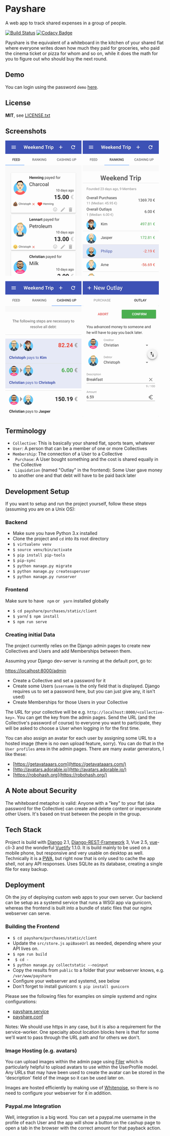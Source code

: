 # Payshare

A web app to track shared expenses in a group of people.

[![Build Status](https://travis-ci.com/cb109/payshare.svg?branch=develop)](https://travis-ci.com/cb109/payshare)
[![Codacy Badge](https://api.codacy.com/project/badge/Grade/6a111b89f4464f3bb5eb69f08fad568e)](https://www.codacy.com/manual/cb109/payshare?utm_source=github.com&amp;utm_medium=referral&amp;utm_content=cb109/payshare&amp;utm_campaign=Badge_Grade)

Payshare is the equivalent of a whiteboard in the kitchen of your shared flat where everyone writes down how much they paid for groceries, who paid the cinema ticket or pizza for whom and so on, while it does the math for you to figure out who should buy the next round.

## Demo

You can login using the password `demo` [here](https://payshare.cbuelter.de/28d7c6ad-9548-45d6-b023-b8e3b0950a44).

## License

**MIT**, see [LICENSE.txt](LICENSE.txt)

## Screenshots

![](docs/transfers.png) ![](docs/ranking.png)

![](docs/cashup.png) ![](docs/newoutlay.png)

## Terminology

- `Collective`: This is basically your shared flat, sports team, whatever
- `User`: A person that can be a member of one or more Collectives
- `Membership`: The connection of a User to a Collective
- ` Purchase`: A User bought something and the cost is shared equally in the Collective
- ` Liquidation` (named "Outlay" in the frontend): Some User gave money to another one and that debt will have to be paid back later

## Development Setup

If you want to setup and run the project yourself, follow these steps (assuming you are on a Unix OS):

### Backend

- Make sure you have Python 3.x installed
- Clone the project and `cd` into its root directory
- `$ virtualenv venv`
- `$ source venv/bin/activate`
- `$ pip install pip-tools`
- `$ pip-sync`
- `$ python manage.py migrate`
- `$ python manage.py createsuperuser`
- `$ python manage.py runserver`

### Frontend

Make sure to have ` npm` or ` yarn` installed globally

- `$ cd payshare/purchases/static/client`
- `$ yarn`/ `$ npm install`
- `$ npm run serve`

### Creating initial Data

The project currently relies on the Django admin pages to create new Collectives and Users and add  Memberships between them.

Assuming your Django dev-server is running at the default port, go to:

[https://localhost:8000/admin](https://localhost:8000/admin)

- Create a Collective and set a password for it
- Create some Users (`username` is the only field that is displayed. Django requires us to set a password here, but you can just give any, it isn't used)
- Create Memberships for those Users in your Collective

The URL for your collective will be e.g. `http://localhost:8000/<collective-key>`. You can get the key from the admin pages. Send the URL (and the Collective's password of course) to everyone you want to participate, they will be asked to choose a User when logging in for the first time.

You can also assign an avatar for each user by assigning some URL to a hosted image (there is no own upload feature, sorry). You can do that in the ` User profiles` area in the admin pages. There are many avatar generators, I like these:

- [https://getavataaars.com](https://getavataaars.com/)
- [http://avatars.adorable.io](http://avatars.adorable.io/)
- [https://robohash.org](https://robohash.org/)

## A Note about Security

The whiteboard metaphor is valid: Anyone with a "key" to your flat (aka password for the Collective) can create and delete content or impersonate other Users. It's based on trust between the people in the group.

## Tech Stack

Project is build with [Django](https://www.djangoproject.com/) 2.1, [Django-REST-Framework](http://www.django-rest-framework.org/) 3, Vue 2.5, [vue](https://vuejs.org/)-cli-3 and the wonderful [Vuetify](https://vuetifyjs.com/en/) 1.1.0. It is build mainly to be used on a mobile phone, but responsive and very usable on desktop as well. Technically it is a [PWA](https://developers.google.com/web/progressive-web-apps/), but right now that is only used to cache the app shell, not any API responses. Uses SQLite as its database, creating a single file for easy backup.

## Deployment

Oh the joy of deploying custom web apps to your own server. Our backend can be setup as a systemd service that runs a WSGI app via gunicorn, whereas the frontend is built into a bundle of static files that our nginx webserver can serve.

### Building the Frontend

- `$ cd payshare/purchases/static/client`
- Update the `src/store.js` `apiBaseUrl` as needed, depending where your API lives on.
- `$ npm run build`
- ` $ cd -`
- `$ python manage.py collectstatic --noinput`
- Copy the results from `public` to a folder that your webserver knows, e.g. ` /var/www/payshare`
- Configure your webserver and systemd, see below
- Don't forget to install gunicorn: `$ pip install gunicorn`

Please see the following files for examples on simple systemd and nginx configurations:

- [payshare.service](payshare.service)
- [payshare.conf](payshare.conf)

Notes: We should use https in any case, but it is also a requirement for the service-worker. One specialty about location blocks here is that for some we'll want to pass through the URL path and for others we don't.

### Image Hosting (e.g. avatars)

You can upload images within the admin page using [Filer](https://django-filer.readthedocs.io/en/latest/index.html)
which is particularly helpful to upload avatars to use within the UserProfile model.
Any URLs that may have been used to create the avatar can be stored in the 'description'
field of the image so it can be used later on.

Images are hosted efficiently by making use of [Whitenoise](http://whitenoise.evans.io/en/stable/),
so there is no need to configure your webserver for it in addition.

### Paypal.me Integration

Well, integration is a big word. You can set a paypal.me username in the profile
of each User and the app will show a button on the cashup page to open a tab
in the browser with the correct amount for that payback action.
